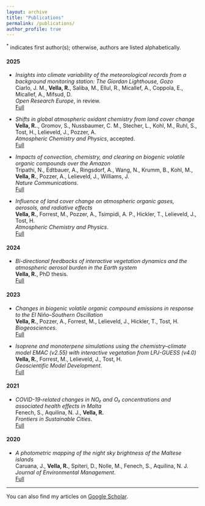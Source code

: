 ```yaml
---
layout: archive
title: "Publications"
permalink: /publications/
author_profile: true
---
```


<sup>*</sup> indicates first author(s); otherwise, authors are listed alphabetically.

#### 2025

- *Insights into climate variability of the meteorological records from a background monitoring station: The Giordan Lighthouse, Gozo*  
  Ciarlo, J. M., **Vella, R.**, Saliba, M., Ellul, R., Micallef, A., Coppola, E., Micallef, A., Mifsud, D.  
  *Open Research Europe*, in review.  
  [Full](https://open-research-europe.ec.europa.eu/articles/5-37/v1?src=rss)

- *Shifts in global atmospheric oxidant chemistry from land cover change*  
 **Vella, R.**., Gromov, S., Nussbaumer, C. M., Stecher, L., Kohl, M., Ruhl, S., Tost, H., Lelieveld, J., Pozzer, A.  
  *Atmospheric Chemistry and Physics*, accepted.  
  [Full](https://egusphere.copernicus.org/preprints/2025/egusphere-2025-1800/)

- *Impacts of convection, chemistry, and clearing on biogenic volatile organic compounds over the Amazon*  
  Tripathi, N., Edtbauer, A., Ringsdorf, A., Wang, N., Krumm, B., Kohl, M., **Vella, R.**, Pozzer, A., Lelieveld, J., Williams, J.  
  *Nature Communications*.  
  [Full](https://www.nature.com/articles/s41467-025-59953-2)

- *Influence of land cover change on atmospheric organic gases, aerosols, and radiative effects*  
  **Vella, R.**, Forrest, M., Pozzer, A., Tsimpidi, A. P., Hickler, T., Lelieveld, J., Tost, H.  
  *Atmospheric Chemistry and Physics*.  
  [Full](https://acp.copernicus.org/articles/25/243/2025/)

#### 2024

- *Bi-directional feedbacks of interactive vegetation dynamics and the atmospheric aerosol burden in the Earth system*  
  **Vella, R.**, PhD thesis.  
  [Full](https://pure.mpg.de/pubman/faces/ViewItemOverviewPage.jsp?itemId=item_3624847)

#### 2023

- *Changes in biogenic volatile organic compound emissions in response to the El Niño–Southern Oscillation*  
  **Vella, R.**, Pozzer, A., Forrest, M., Lelieveld, J., Hickler, T., Tost, H.  
  *Biogeosciences*.  
  [Full](https://bg.copernicus.org/articles/20/4391/2023/bg-20-4391-2023.html)

- *Isoprene and monoterpene simulations using the chemistry–climate model EMAC (v2.55) with interactive vegetation from LPJ-GUESS (v4.0)*  
  **Vella, R.**, Forrest, M., Lelieveld, J., Tost, H.  
  *Geoscientific Model Development*.  
  [Full](https://gmd.copernicus.org/articles/16/885/2023/gmd-16-885-2023.html)

#### 2021

- *COVID-19-related changes in NO₂ and O₃ concentrations and associated health effects in Malta*  
  Fenech, S., Aquilina, N. J., **Vella, R.**  
  *Frontiers in Sustainable Cities*.  
  [Full](https://www.frontiersin.org/journals/sustainable-cities/articles/10.3389/frsc.2021.631280/full)

#### 2020

- *A photometric mapping of the night sky brightness of the Maltese islands*  
  Caruana, J., **Vella, R.**, Spiteri, D., Nolle, M., Fenech, S., Aquilina, N. J.  
  *Journal of Environmental Management*.  
  [Full](https://www.sciencedirect.com/science/article/abs/pii/S0301479720301298)

---

You can also find my articles on [Google Scholar](https://scholar.google.com/citations?user=T3QXwYwAAAAJ&hl=en).
